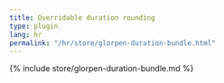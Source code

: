 ```yaml
---
title: Overridable duration rounding
type: plugin
lang: hr
permalink: "/hr/store/glorpen-duration-bundle.html"
---
```


{% include store/glorpen-duration-bundle.md %}
